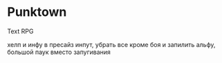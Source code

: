 Punktown
========

Text RPG

хелп и инфу в пресайз инпут, убрать все кроме боя и запилить альфу, большой паук вместо запугивания
